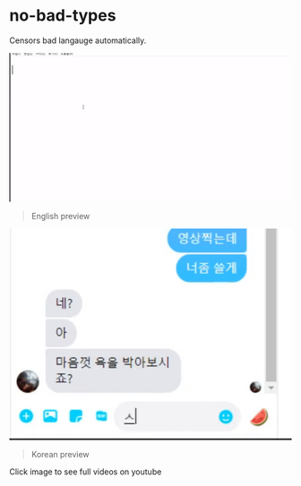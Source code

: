 # no-bad-types

Censors bad langauge automatically.

[![english-preview](/preview-english.gif)](https://youtu.be/XGagMz2nAXU)
> English preview

[![korean-preview](/preview-korean.gif)](https://youtu.be/J-udiFJHUt)
> Korean preview

Click image to see full videos on youtube

